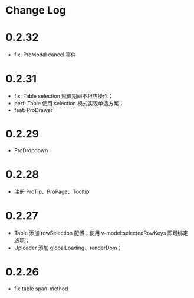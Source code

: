 # Change Log

# 0.2.32

- fix: ProModal cancel 事件

# 0.2.31

- fix: Table selection 赋值期间不相应操作；
- perf: Table 使用 selection 模式实现单选方案；
- feat: ProDrawer

# 0.2.29

- ProDropdown

# 0.2.28

- 注册 ProTip、ProPage、Tooltip

# 0.2.27

- Table 添加 rowSelection 配置；使用 v-model:selectedRowKeys 即可绑定选项；
- Uploader 添加 globalLoading、renderDom；

# 0.2.26

- fix table span-method
